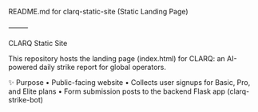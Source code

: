 README.md for clarq-static-site (Static Landing Page)

⸻

CLARQ Static Site

This repository hosts the landing page (index.html) for CLARQ: an AI-powered daily strike report for global operators.

✨ Purpose
	•	Public-facing website
	•	Collects user signups for Basic, Pro, and Elite plans
	•	Form submission posts to the backend Flask app (clarq-strike-bot)

